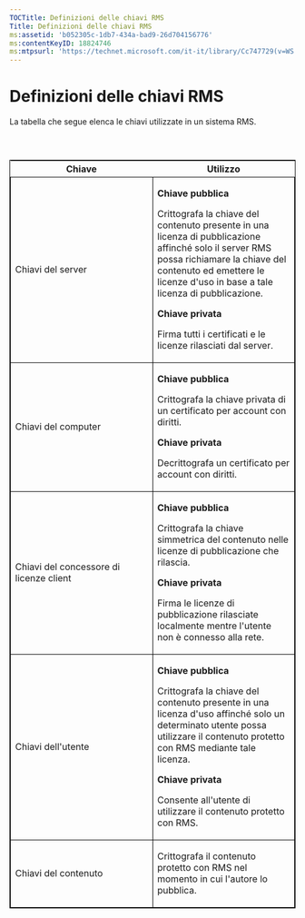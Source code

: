 ```yaml
---
TOCTitle: Definizioni delle chiavi RMS
Title: Definizioni delle chiavi RMS
ms:assetid: 'b052305c-1db7-434a-bad9-26d704156776'
ms:contentKeyID: 18824746
ms:mtpsurl: 'https://technet.microsoft.com/it-it/library/Cc747729(v=WS.10)'
---
```


Definizioni delle chiavi RMS
============================

La tabella che segue elenca le chiavi utilizzate in un sistema RMS.

###  

<p> </p>
<table style="border:1px solid black;">
<colgroup>
<col width="50%" />
<col width="50%" />
</colgroup>
<thead>
<tr class="header">
<th>Chiave</th>
<th>Utilizzo</th>
</tr>
</thead>
<tbody>
<tr class="odd">
<td style="border:1px solid black;"><p>Chiavi del server</p></td>
<td style="border:1px solid black;"><p><strong>Chiave pubblica</strong></p>
<p>Crittografa la chiave del contenuto presente in una licenza di pubblicazione affinché solo il server RMS possa richiamare la chiave del contenuto ed emettere le licenze d'uso in base a tale licenza di pubblicazione.</p>
<p><strong>Chiave privata</strong></p>
<p>Firma tutti i certificati e le licenze rilasciati dal server.</p></td>
</tr>
<tr class="even">
<td style="border:1px solid black;"><p>Chiavi del computer</p></td>
<td style="border:1px solid black;"><p><strong>Chiave pubblica</strong></p>
<p>Crittografa la chiave privata di un certificato per account con diritti.</p>
<p><strong>Chiave privata</strong></p>
<p>Decrittografa un certificato per account con diritti.</p></td>
</tr>
<tr class="odd">
<td style="border:1px solid black;"><p>Chiavi del concessore di licenze client</p></td>
<td style="border:1px solid black;"><p><strong>Chiave pubblica</strong></p>
<p>Crittografa la chiave simmetrica del contenuto nelle licenze di pubblicazione che rilascia.</p>
<p><strong>Chiave privata</strong></p>
<p>Firma le licenze di pubblicazione rilasciate localmente mentre l'utente non è connesso alla rete.</p></td>
</tr>
<tr class="even">
<td style="border:1px solid black;"><p>Chiavi dell'utente</p></td>
<td style="border:1px solid black;"><p><strong>Chiave pubblica</strong></p>
<p>Crittografa la chiave del contenuto presente in una licenza d'uso affinché solo un determinato utente possa utilizzare il contenuto protetto con RMS mediante tale licenza.</p>
<p><strong>Chiave privata</strong></p>
<p>Consente all'utente di utilizzare il contenuto protetto con RMS.</p></td>
</tr>
<tr class="odd">
<td style="border:1px solid black;"><p>Chiavi del contenuto</p></td>
<td style="border:1px solid black;"><p>Crittografa il contenuto protetto con RMS nel momento in cui l'autore lo pubblica.</p></td>
</tr>
</tbody>
</table>
